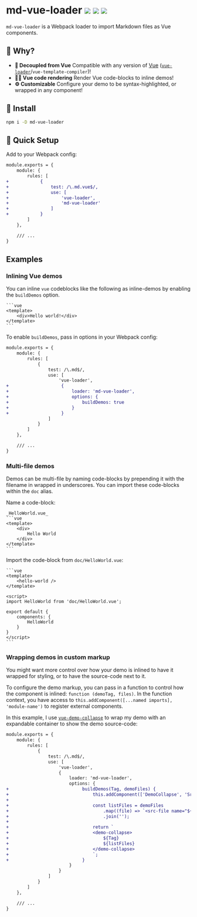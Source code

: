 # md-vue-loader <a href="https://npm.im/md-vue-loader"><img src="https://badgen.net/npm/v/md-vue-loader"></a> <a href="https://npm.im/md-vue-loader"><img src="https://badgen.net/npm/dm/md-vue-loader"></a> <a href="https://packagephobia.now.sh/result?p=md-vue-loader"><img src="https://packagephobia.now.sh/badge?p=md-vue-loader"></a>

`md-vue-loader` is a Webpack loader to import Markdown files as Vue components.

## :raising_hand: Why?
- **🙌  Decoupled from Vue** Compatible with any version of [Vue](https://github.com/vuejs/vue) ([`vue-loader`](https://vue-loader.vuejs.org)/`vue-template-compiler`)!
- **👩‍🎨  Vue code rendering** Render Vue code-blocks to inline demos!
- **⚙️  Customizable** Configure your demo to be syntax-highlighted, or wrapped in any component!

## :rocket: Install
```bash
npm i -D md-vue-loader
```

## 🚦 Quick Setup
Add to your Webpack config:

```diff
module.exports = {
    module: {
        rules: [
+            {
+                test: /\.md.vue$/,
+                use: [
+                    'vue-loader',
+                    'md-vue-loader'
+                ]
+            }
        ]
    },

    /// ...
}
```

## Examples

### Inlining Vue demos
You can inline `vue` codeblocks like the following as inline-demos by enabling the `buildDemos` option.

````
```vue
<template>
    <div>Hello world!</div>
</template>
```
````

To enable `buildDemos`, pass in options in your Webpack config:

```diff
module.exports = {
    module: {
        rules: [
            {
                test: /\.md$/,
                use: [
                    'vue-loader',
+                    {
+                        loader: 'md-vue-loader',
+                        options: {
+                            buildDemos: true
+                        }
+                    }
                ]
            }
        ]
    },

    /// ...
}
```

### Multi-file demos
Demos can be multi-file by naming code-blocks by prepending it with the filename in wrapped in underscores. You can import these code-blocks within the `doc` alias.

Name a code-block:
````
_HelloWorld.vue_
```vue
<template>
    <div>
        Hello World
    </div>
</template>
```
````

Import the code-block from `doc/HelloWorld.vue`:
````
```vue
<template>
    <hello-world />
</template>

<script>
import HelloWorld from 'doc/HelloWorld.vue';

export default {
    components: {
        HelloWorld
    }
}
</script>
```
````

### Wrapping demos in custom markup
You might want more control over how your demo is inlined to have it wrapped for styling, or to have the source-code next to it.

To configure the demo markup, you can pass in a function to control how the component is inlined: `function (demoTag, files)`. In the function context, you have access to `this.addComponent([...named imports], 'module-name')` to register external components.

In this example, I use [`vue-demo-collapse`](https://www.npmjs.com/package/vue-demo-collapse) to wrap my demo with an expandable container to show the demo source-code:

```diff
module.exports = {
    module: {
        rules: [
            {
                test: /\.md$/,
                use: [
                    'vue-loader',
                    {
                        loader: 'md-vue-loader',
                        options: {
+                            buildDemos(Tag, demoFiles) {
+                                this.addComponent(['DemoCollapse', 'SrcFile'], 'vue-demo-collapse');
+
+                                const listFiles = demoFiles
+                                    .map((file) => `<src-file name="${file.name || ''}" language="html"><template v-pre>${ent.encode(file.content)}</template></src-file>`)
+                                    .join('');
+
+                                return `
+                                <demo-collapse>
+                                    ${Tag}
+                                    ${listFiles}
+                                </demo-collapse>
+                                `;
+                            }
                        }
                    }
                ]
            }
        ]
    },

    /// ...
}
```
